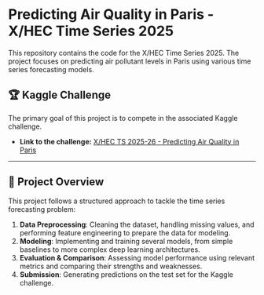 # Predicting Air Quality in Paris - X/HEC Time Series 2025

This repository contains the code for the X/HEC Time Series 2025. The project focuses on predicting air pollutant levels in Paris using various time series forecasting models.

## 🏆 Kaggle Challenge

The primary goal of this project is to compete in the associated Kaggle challenge.

- **Link to the challenge:** [X/HEC TS 2025-26 - Predicting Air Quality in Paris](https://www.kaggle.com/t/05992e360ea44818a5960a4993ac6ebe)

---

## 📖 Project Overview

This project follows a structured approach to tackle the time series forecasting problem:

1. **Data Preprocessing**: Cleaning the dataset, handling missing values, and performing feature engineering to prepare the data for modeling.
2. **Modeling**: Implementing and training several models, from simple baselines to more complex deep learning architectures.
3. **Evaluation & Comparison**: Assessing model performance using relevant metrics and comparing their strengths and weaknesses.
4. **Submission**: Generating predictions on the test set for the Kaggle challenge.